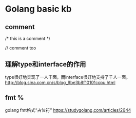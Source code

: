 # Golang basic kb

## comment 

/* this is a comment */

// comment too

## 理解type和interface的作用
type很好地实现了一人千面，而interface很好地支持了千人一面。
http://blog.sina.com.cn/s/blog_9be3b8f10101ccpu.html


## fmt %
golang fmt格式“占位符” 
https://studygolang.com/articles/2644
